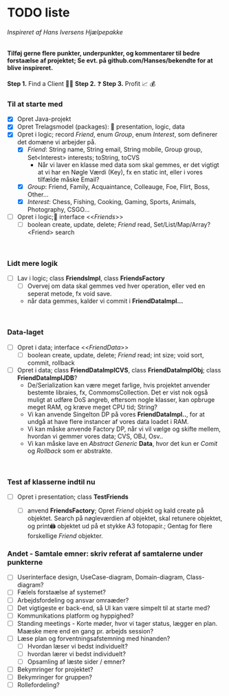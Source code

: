 # TODO liste
###### Inspireret af Hans Iversens Hjælpepakke
#### Tilføj gerne flere punkter, underpunkter, og kommentarer til bedre forstaælse af projektet; Se evt. på github.com/Hanses/bekendte for at blive inspireret.

**Step 1.** Find a Client :man_office_worker:
**Step 2.** :question:
**Step 3.** Profit :chart_with_upwards_trend: :moneybag:


### Til at starte med
- [x] Opret Java-projekt
- [x] Opret Trelagsmodel (packages): :open_file_folder: presentation, logic, data
- [x] Opret i logic; record *Friend*, enum *Group*, enum *Interest*, som definerer det domæne vi arbejder på.
  - [x] *Friend*: String name, String email, String mobile, Group group, Set\<Interest\> interests; toString, toCVS
    - Når vi laver en klasse med data som skal gemmes, er det vigtigt at vi har en Nøgle Værdi (Key), fx en static int, eller i vores tilfælde måske Email?
  - [x] *Group*: Friend, Family, Acquaintance, Colleauge, Foe, Flirt, Boss, Other...
  - [x] *Interest*: Chess, Fishing, Cooking, Gaming, Sports, Animals, Photography, CSGO...
- [ ] Opret i logic;:page_facing_up: interface \<\<*Friends*\>\> 
  - [ ] boolean create, update, delete; *Friend* read, Set/List/Map/Array?\<Friend\> search
<br>

### Lidt mere logik
- [ ] Lav i logic; class **FriendsImpl**, class **FriendsFactory**
  - [ ] Overvej om data skal gemmes ved hver operation, eller ved en seperat metode, fx void save.
  - når data gemmes, kalder vi commit i **FriendDataImpl...**
<br>

### Data-laget
- [ ] Opret i data; interface \<\<*FriendData*\>\>
  - [ ] boolean create, update, delete; *Friend* read; int size; void sort, commit, rollback
- [ ] Opret i data; class **FriendDataImplCVS**, class **FriendDataImplObj**; class **FriendDataImplJDB**?
  - De/Serialization kan være meget farlige, hvis projektet anvender bestemte libraies, fx, CommomsCollection. Det er vist nok også muligt at udføre DoS angreb, eftersom nogle klasser, kan opbruge meget RAM, og kræve meget CPU tid; String?
  - Vi kan anvende Singelton DP på vores **FriendDataImpl..**, for at undgå at have flere instancer af vores data loadet i RAM.
  - Vi kan måske anvende Factory DP, når vi vil vælge og skifte mellem, hvordan vi gemmer vores data; CVS, OBJ, Osv..
  - Vi kan måske lave en *Abstract Generic* **Data**, hvor det kun er *Comit* og *Rollback* som er abstrakte. 
<br>

### Test af klasserne indtil nu
- [ ] Opret i presentation; class **TestFriends**
  - [ ] anvend **FriendsFactory**; Opret *Friend* objekt og kald create på objektet. Search på nøgleværdien af objektet, skal retunere objektet, og print:printer: objektet ud på et stykke A3 fotopapir.; Gentag for flere forskellige *Friend* objekter.


### Andet - Samtale emner: skriv referat af samtalerne under punkterne
- [ ] Userinterface design, UseCase-diagram, Domain-diagram, Class-diagram?
- [ ] Fælels forstaælse af systemet?
- [ ] Arbejdsfordeling og ansvar omraæder?
- [ ] Det vigtigeste er back-end, så UI kan være simpelt til at starte med?
- [ ] Kommunikations platform og hyppighed?
- [ ] Standing meetings - Korte møder, hvor vi tager status, lægger en plan. Maæske mere end en gang pr. arbejds session?
- [ ] Læse plan og forventningsafstemning med hinanden?
  - [ ] Hvordan læser vi bedst individuelt?
  - [ ] hvordan lærer vi bedst individuelt?
  - [ ] Opsamling af læste sider / emner?
- [ ] Bekymringer for projektet?
- [ ] Bekymringer for gruppen?
- [ ] Rollefordeling?